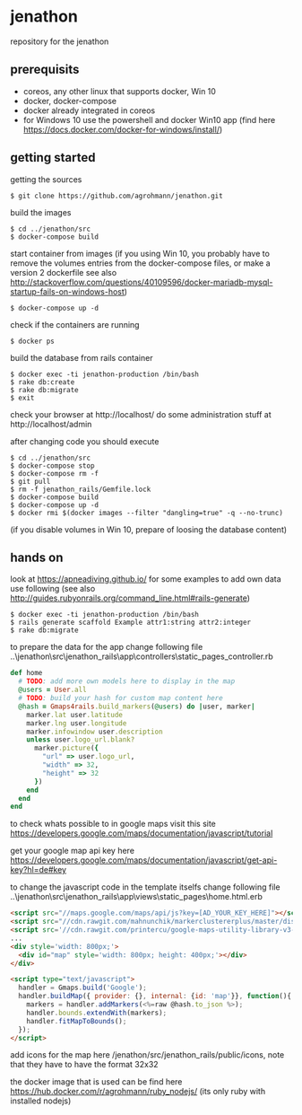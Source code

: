 # jenathon
repository for the jenathon

## prerequisits
* coreos, any other linux that supports docker, Win 10
* docker, docker-compose
* docker already integrated in coreos
* for Windows 10 use the powershell and docker Win10 app (find here https://docs.docker.com/docker-for-windows/install/)

## getting started
getting the sources
```
$ git clone https://github.com/agrohmann/jenathon.git
```
build the images
```
$ cd ../jenathon/src
$ docker-compose build
```
start container from images
(if you using Win 10, you probably have to remove the volumes entries from the docker-compose files, or make a version 2 dockerfile see also http://stackoverflow.com/questions/40109596/docker-mariadb-mysql-startup-fails-on-windows-host)
```
$ docker-compose up -d
```
check if the containers are running
```
$ docker ps
```
build the database from rails container
```
$ docker exec -ti jenathon-production /bin/bash
$ rake db:create
$ rake db:migrate
$ exit
```
check your browser at http://localhost/
do some administration stuff at http://localhost/admin


after changing code you should execute
```
$ cd ../jenathon/src
$ docker-compose stop
$ docker-compose rm -f
$ git pull
$ rm -f jenathon_rails/Gemfile.lock
$ docker-compose build
$ docker-compose up -d
$ docker rmi $(docker images --filter "dangling=true" -q --no-trunc)
```
(if you disable volumes in Win 10, prepare of loosing the database content)


## hands on
look at https://apneadiving.github.io/ for some examples
to add own data use following (see also http://guides.rubyonrails.org/command_line.html#rails-generate)
```
$ docker exec -ti jenathon-production /bin/bash
$ rails generate scaffold Example attr1:string attr2:integer
$ rake db:migrate
```

to prepare the data for the app change following file ..\jenathon\src\jenathon_rails\app\controllers\static_pages_controller.rb
```ruby
def home
  # TODO: add more own models here to display in the map
  @users = User.all
  # TODO: build your hash for custom map content here
  @hash = Gmaps4rails.build_markers(@users) do |user, marker|
    marker.lat user.latitude
    marker.lng user.longitude
    marker.infowindow user.description
    unless user.logo_url.blank?
      marker.picture({
        "url" => user.logo_url,
        "width" => 32,
        "height" => 32
      })
    end
  end
end
```

to check whats possible to in google maps visit this site https://developers.google.com/maps/documentation/javascript/tutorial


get your google map api key here https://developers.google.com/maps/documentation/javascript/get-api-key?hl=de#key


to change the javascript code in the template itselfs change following file ..\jenathon\src\jenathon_rails\app\views\static_pages\home.html.erb
```html
<script src="//maps.google.com/maps/api/js?key=[AD_YOUR_KEY_HERE]"></script>
<script src="//cdn.rawgit.com/mahnunchik/markerclustererplus/master/dist/markerclusterer.min.js"></script>
<script src='//cdn.rawgit.com/printercu/google-maps-utility-library-v3-read-only/master/infobox/src/infobox_packed.js' type='text/javascript'></script> <!-- only if you need custom infoboxes -->
...
<div style='width: 800px;'>
  <div id="map" style='width: 800px; height: 400px;'></div>
</div>

<script type="text/javascript">
  handler = Gmaps.build('Google');
  handler.buildMap({ provider: {}, internal: {id: 'map'}}, function(){
    markers = handler.addMarkers(<%=raw @hash.to_json %>);
    handler.bounds.extendWith(markers);
    handler.fitMapToBounds();
  });
</script>
```

add icons for the map here /jenathon/src/jenathon_rails/public/icons, note that they have to have the format 32x32

the docker image that is used can be find here https://hub.docker.com/r/agrohmann/ruby_nodejs/ (its only ruby with installed nodejs)
